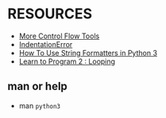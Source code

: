 # RESOURCES
* [More Control Flow Tools](https://docs.python.org/3/tutorial/controlflow.html)
* [IndentationError](https://www.youtube.com/watch?v=1QXOd2ZQs-Q&ab_channel=ATOM)
* [How To Use String Formatters in Python 3](https://www.digitalocean.com/community/tutorials/how-to-use-string-formatters-in-python-3)
* [Learn to Program 2 : Looping](https://www.youtube.com/playlist?list=PLGLfVvz_LVvTn3cK5e6LjhgGiSeVlIRwt)

## man or help
* man `python3`
